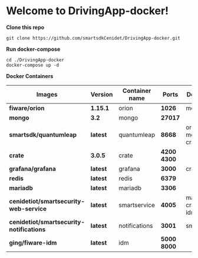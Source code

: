 # Welcome to DrivingApp-docker!

**Clone this repo**

    git clone https://github.com/smartsdkCenidet/DrivingApp-docker.git

**Run docker-compose**

    cd ./DrivingApp-docker
    docker-compose up -d

**Docker Containers**

| Images | Version | Container<br>name | Ports | Depends on |
|--|--|--| --|--|
| **fiware/orion**| **1.15.1** | orion | **1026** | mongo |
| **mongo** | **3.2** | mongo | **27017** |  |
| **smartsdk/quantumleap** | **latest** | quantumleap | **8668** | orion, mongo, crate |
| **crate** | **3.0.5** | crate | **4200<br>4300** |  |
| **grafana/grafana** | **latest** | grafana | **3000** | crate |
| **redis** | **latest** | redis | **6379** |  |
| **mariadb** | **latest** | mariadb | **3306** |  |
| **cenidetiot/smartsecurity-web-service** | **latest** | smartservice | **4005** | mariadb, crate, orion, idm |
| **cenidetiot/smartsecurity-notifications** | **latest** | notifications | **3001** | smartservice |
| **ging/fiware-idm** | **latest** | idm | **5000<br>8000** |  |